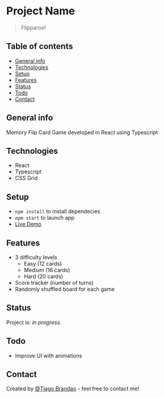 # Project Name

> Flipparoo!

## Table of contents

- [General info](#general-info)
- [Technologies](#technologies)
- [Setup](#setup)
- [Features](#features)
- [Status](#status)
- [Todo](#todo)
- [Contact](#contact)

## General info

Memory Flip Card Game developed in React using Typescript

## Technologies

- React
- Typescript
- CSS Grid

## Setup

- `npm install` to install dependecies
- `npm start` to launch app
- [Live Demo](flipparoo.surge.sh)

## Features

- 3 difficulty levels
  - Easy (12 cards)
  - Medium (16 cards)
  - Hard (20 cards)
- Score tracker (number of turns)
- Randomly shuffled board for each game

## Status

Project is: _in progress_.

## Todo

- Improve UI with animations

## Contact

Created by [@Tiago Brandao](https://www.imtiago.world/) - feel free to contact me!
